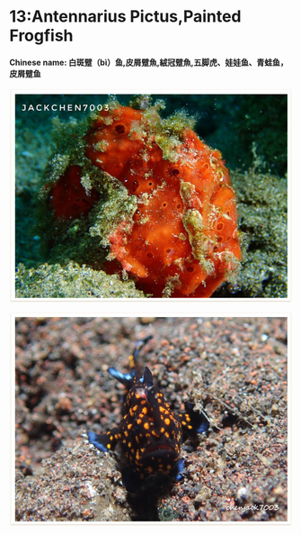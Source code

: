 # 13:Antennarius Pictus,Painted Frogfish

#### Chinese name: 白斑躄（bì）鱼,皮屑躄魚,絨冠躄魚,五脚虎、娃娃鱼、青蛙鱼，皮屑躄鱼

![](../../.gitbook/assets/painted-frogfish.jpg)

![juvenile](../../.gitbook/assets/antennarius-pictus.jpg)

